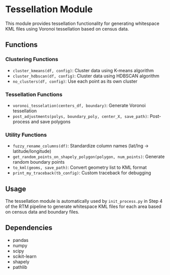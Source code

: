 # Tessellation Module

This module provides tessellation functionality for generating whitespace KML files using Voronoi tessellation based on census data.

## Functions

### Clustering Functions
- `cluster_kmeans(df, config)`: Cluster data using K-means algorithm
- `cluster_hdbscan(df, config)`: Cluster data using HDBSCAN algorithm  
- `no_clusters(df, config)`: Use each point as its own cluster

### Tessellation Functions
- `voronoi_tesselation(centers_df, boundary)`: Generate Voronoi tessellation
- `post_adjustments(polys, boundary_poly, center_X, save_path)`: Post-process and save polygons

### Utility Functions
- `fuzzy_rename_columns(df)`: Standardize column names (lat/lng -> latitude/longitude)
- `get_random_points_on_shapely_polygon(polygon, num_points)`: Generate random boundary points
- `to_kml(geoms, save_path)`: Convert geometry list to KML format
- `print_my_traceback(tb_config)`: Custom traceback for debugging

## Usage

The tessellation module is automatically used by `init_process.py` in Step 4 of the RTM pipeline to generate whitespace KML files for each area based on census data and boundary files.

## Dependencies

- pandas
- numpy
- scipy
- scikit-learn
- shapely
- pathlib
